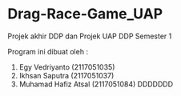 # Drag-Race-Game_UAP
Projek akhir DDP dan Projek UAP DDP Semester 1

Program ini dibuat oleh : 
  1. Egy Vedriyanto
     (2117051035)
  3. Ikhsan Saputra
     (2117051037)
  3. Muhamad Hafiz Atsal
     (2117051084)
DDDDDDD
